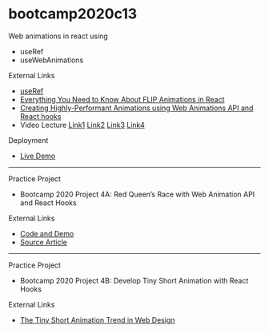 # bootcamp2020c13

Web animations in react using
* useRef
* useWebAnimations

External Links
* [useRef](http://wellpaidgeek.com/2020/02/11/reacts-useref-hook-explained/)
* [Everything You Need to Know About FLIP Animations in React](https://css-tricks.com/everything-you-need-to-know-about-flip-animations-in-react/)
* [Creating Highly-Performant Animations using Web Animations API and React hooks](https://hackernoon.com/creating-highly-performant-animations-using-web-animations-api-and-react-hooks-k92d3utf?source=rss)
* Video Lecture [Link1](https://www.youtube.com/watch?v=Vi7yRwlE4bg&ab_channel=PanacloudServerlessSaaSTraining) [Link2](https://www.facebook.com/zeeshanhanif/videos/10223864192297593/) [Link3](https://www.youtube.com/watch?v=BQRBFoYhWgE&ab_channel=PanacloudServerlessSaaSTraininginUrdu) [Link4](https://www.facebook.com/zeeshanhanif/videos/10223876685849924/)

Deployment
* [Live Demo](http://hassanalikhan-bc2020c13.surge.sh/)

* * * 

Practice Project
* Bootcamp 2020 Project 4A: Red Queen’s Race with Web Animation API and React Hooks

External Links
* [Code and Demo](https://codepen.io/rachelnabors/pen/PNGGaV)
* [Source Article](https://developer.mozilla.org/en-US/docs/Web/API/Web_Animations_API/Using_the_Web_Animations_API)

* * * 

Practice Project
* Bootcamp 2020 Project 4B: Develop Tiny Short Animation with React Hooks

External Links
* [The Tiny Short Animation Trend in Web Design](https://speckyboy.com/short-animation-web-design/)
